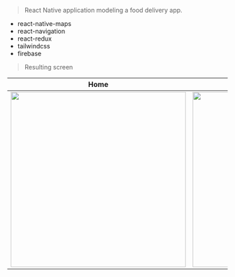 > React Native application modeling a food delivery app.

- react-native-maps
- react-navigation
- react-redux
- tailwindcss
- firebase

> Resulting screen

| Home | Restaurant | Cart | Order | Delivery |
| ---- | ---------- | ---- | ----- | -------- |
| <img src="https://user-images.githubusercontent.com/57287837/209697518-ef58a947-a510-40e1-abb9-d33b237e7c1a.png" width="400"> | <img src="https://user-images.githubusercontent.com/57287837/209697560-362e2502-b91f-4757-a424-a043d4787959.png" width="400"> | <img src="https://user-images.githubusercontent.com/57287837/209697674-56034829-ecb8-4d2f-bd75-91a99cf2d7d3.png" width="400"> | <img src="https://user-images.githubusercontent.com/57287837/209697702-df52df99-7310-4fd9-9b06-63d9b26b740c.png" width="400"> | <img src="https://user-images.githubusercontent.com/57287837/209697729-59db4859-e513-4d09-9e5d-7d498a7a17e1.png" width="400"> |
